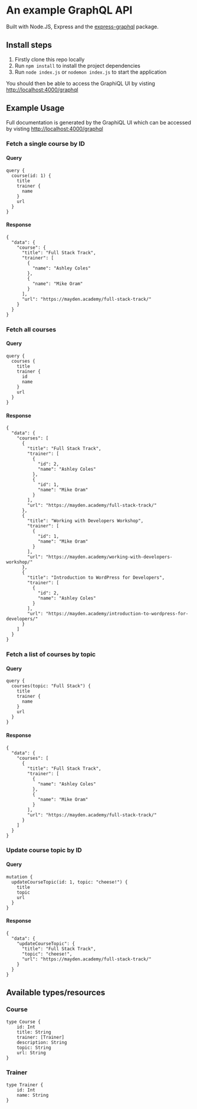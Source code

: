 # An example GraphQL API
Built with Node.JS, Express and the [express-graphql](https://github.com/graphql/express-graphql) package.
## Install steps
1) Firstly clone this repo locally
2) Run `npm install` to install the project dependencies
3) Run `node index.js` or `nodemon index.js` to start the application

You should then be able to access the GraphiQL UI by visting [http://localhost:4000/graphql](http://localhost:4000/graphql)

## Example Usage

Full documentation is generated by the GraphiQL UI which can be accessed by visting [http://localhost:4000/graphql](http://localhost:4000/graphql)

### Fetch a single course by ID
#### Query
```
query {
  course(id: 1) {
    title
    trainer {
      name
    }
    url
  }
}
```

#### Response
```
{
  "data": {
    "course": {
      "title": "Full Stack Track",
      "trainer": [
        {
          "name": "Ashley Coles"
        },
        {
          "name": "Mike Oram"
        }
      ],
      "url": "https://mayden.academy/full-stack-track/"
    }
  }
}
```

### Fetch all courses
#### Query
```
query {
  courses {
    title
    trainer {
      id
      name
    }
    url
  }
}

```

#### Response
```
{
  "data": {
    "courses": [
      {
        "title": "Full Stack Track",
        "trainer": [
          {
            "id": 2,
            "name": "Ashley Coles"
          },
          {
            "id": 1,
            "name": "Mike Oram"
          }
        ],
        "url": "https://mayden.academy/full-stack-track/"
      },
      {
        "title": "Working with Developers Workshop",
        "trainer": [
          {
            "id": 1,
            "name": "Mike Oram"
          }
        ],
        "url": "https://mayden.academy/working-with-developers-workshop/"
      },
      {
        "title": "Introduction to WordPress for Developers",
        "trainer": [
          {
            "id": 2,
            "name": "Ashley Coles"
          }
        ],
        "url": "https://mayden.academy/introduction-to-wordpress-for-developers/"
      }
    ]
  }
}
```

### Fetch a list of courses by topic
#### Query
```
query {
  courses(topic: "Full Stack") {
    title
    trainer {
      name
    }
    url
  }
}
```

#### Response
```
{
  "data": {
    "courses": [
      {
        "title": "Full Stack Track",
        "trainer": [
          {
            "name": "Ashley Coles"
          },
          {
            "name": "Mike Oram"
          }
        ],
        "url": "https://mayden.academy/full-stack-track/"
      }
    ]
  }
}
```

### Update course topic by ID
#### Query
```
mutation {
  updateCourseTopic(id: 1, topic: "cheese!") {
    title
    topic
    url
  }
}
```

#### Response
```
{
  "data": {
    "updateCourseTopic": {
      "title": "Full Stack Track",
      "topic": "cheese!",
      "url": "https://mayden.academy/full-stack-track/"
    }
  }
}
```

## Available types/resources

### Course
```
type Course {
    id: Int
    title: String
    trainer: [Trainer]
    description: String
    topic: String
    url: String
}
```

### Trainer
```
type Trainer {
    id: Int
    name: String
}
```
